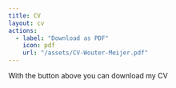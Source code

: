 ```yaml
---
title: CV
layout: cv
actions:
  - label: "Download as PDF"
    icon: pdf
    url: "/assets/CV-Wouter-Meijer.pdf"
---
```


With the button above you can download my CV